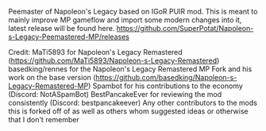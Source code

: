 Peemaster of Napoleon's Legacy based on IGoR PUIR mod. This is meant to mainly improve MP gameflow and import some modern changes into it, latest release will be found here. https://github.com/SuperPotat/Napoleon-s-Legacy-Peemastered-MP/releases

Credit:
  MaTi5893 for Napoleon's Legacy Remastered (https://github.com/MaTi5893/Napoleon-s-Legacy-Remastered)
  basedking/rennes for the Napoleon's Legacy Remastered MP Fork and his work on the base version (https://github.com/basedking/Napoleon-s-Legacy-Remastered-MP)
  Spambot for his contributions to the economy (Discord: NotASpamBot)
  BestPancakeEver for reviewing the mod consistently (Discord: bestpancakeever)
  Any other contributors to the mods this is forked off of as well as others whom suggested ideas or otherwise that I don't remember
